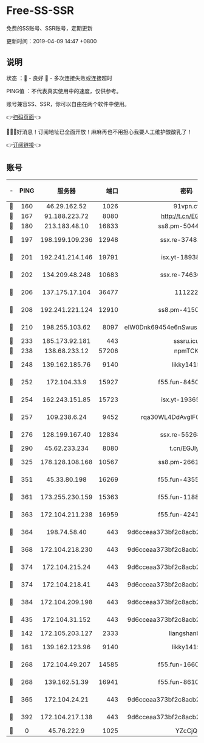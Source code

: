 # Free-SS-SSR

免费的SS账号、SSR账号，定期更新

更新时间：2019-04-09 14:47 +0800

## 说明

状态     ：🙂 - 良好 🙁 - 多次连接失败或连接超时

PING值   ：不代表真实使用中的速度，仅供参考。

账号兼容SS、SSR，你可以自由在两个软件中使用。

👉[扫码页面](https://liesauer.github.io/Free-SS-SSR/)👈

🎉🎉🎉好消息！订阅地址已全面开放！麻麻再也不用担心我要人工维护酸酸乳了！

👉[订阅链接](https://www.liesauer.net/yogurt/subscribe?ACCESS_TOKEN=DAYxR3mMaZAsaqUb)👈

## 账号

|-|PING|服务器|端口|密码|加密方式|区域|
|:----:|:----:|:-----:|-----:|:----:|:----:|:----:|
|🙂|160|46.29.162.52|1026|91vpn.cf|rc4-md5|RU|
|🙂|167|91.188.223.72|8080|http://t.cn/EGJIyrl|rc4-md5|RU|
|🙂|180|213.183.48.10|16833|ss8.pm-50440379|rc4-md5|RU|
|🙂|197|198.199.109.236|12948|ssx.re-37481248|aes-256-cfb|US|
|🙂|201|192.241.214.146|19791|isx.yt-18938816|aes-256-cfb|US|
|🙂|202|134.209.48.248|10683|ssx.re-74630147|aes-256-cfb|US|
|🙂|206|137.175.17.104|36477|111222|aes-256-cfb|US|
|🙂|208|192.241.221.124|12910|ss8.pm-41500816|aes-256-cfb|US|
|🙂|210|198.255.103.62|8097|eIW0Dnk69454e6nSwuspv9DmS201tQ0D|aes-256-cfb|US|
|🙂|233|185.173.92.181|443|sssru.icu|rc4-md5|RU|
|🙂|238|138.68.233.12|57206|npmTCK|rc4-md5|US|
|🙂|248|139.162.185.76|9140|likky1415|aes-256-cfb|DE|
|🙂|252|172.104.33.9|15927|f55.fun-84501101|aes-256-cfb|SG|
|🙂|254|162.243.151.85|15723|isx.yt-19365641|aes-256-cfb|US|
|🙂|257|109.238.6.24|9452|rqa30WL4DdAvgIFG6Fs3znzTa|aes-256-cfb|FR|
|🙂|276|128.199.167.40|12834|ssx.re-55268727|aes-256-cfb|SG|
|🙂|290|45.62.233.234|8080|t.cn/EGJIyrl|rc4-md5|CA|
|🙂|325|178.128.108.168|10567|ss8.pm-26616836|aes-256-cfb|SG|
|🙂|351|45.33.80.198|16269|f55.fun-43553752|aes-256-cfb|US|
|🙂|361|173.255.230.159|15363|f55.fun-11880887|aes-256-cfb|US|
|🙂|363|172.104.211.238|16959|f55.fun-42415786|aes-256-cfb|US|
|🙂|364|198.74.58.40|443|9d6cceaa373bf2c8acb22e60b6a58be6|aes-256-cfb|US|
|🙂|368|172.104.218.230|443|9d6cceaa373bf2c8acb22e60b6a58be6|aes-256-cfb|US|
|🙂|374|172.104.215.24|443|9d6cceaa373bf2c8acb22e60b6a58be6|aes-256-cfb|US|
|🙂|374|172.104.218.41|443|9d6cceaa373bf2c8acb22e60b6a58be6|aes-256-cfb|US|
|🙂|384|172.104.209.198|443|9d6cceaa373bf2c8acb22e60b6a58be6|aes-256-cfb|US|
|🙂|435|172.104.31.152|443|9d6cceaa373bf2c8acb22e60b6a58be6|aes-256-cfb|US|
|🙂|142|172.105.203.127|2333|liangshanbo|chacha20|JP|
|🙂|161|139.162.123.96|9140|likky1415|aes-256-cfb|JP|
|🙂|268|172.104.49.207|14585|f55.fun-16609234|aes-256-cfb|SG|
|🙂|268|139.162.51.39|16941|f55.fun-86104902|aes-256-cfb|SG|
|🙂|365|172.104.24.21|443|9d6cceaa373bf2c8acb22e60b6a58be6|aes-256-cfb|US|
|🙂|392|172.104.217.138|443|9d6cceaa373bf2c8acb22e60b6a58be6|aes-256-cfb|US|
|🙁|0|45.76.222.9|1025|YZcCjQ|rc4-md5|JP|
